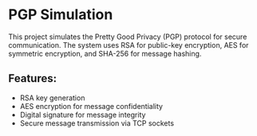 # PGP Simulation

This project simulates the Pretty Good Privacy (PGP) protocol for secure communication. The system uses RSA for public-key encryption, AES for symmetric encryption, and SHA-256 for message hashing. 

## Features:
- RSA key generation
- AES encryption for message confidentiality
- Digital signature for message integrity
- Secure message transmission via TCP sockets
